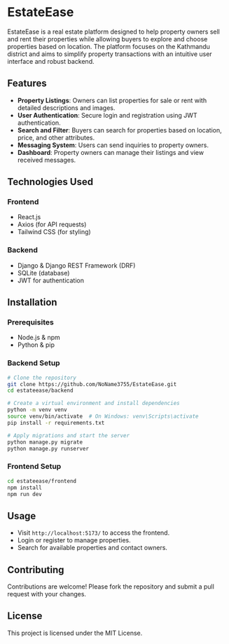 # EstateEase

EstateEase is a real estate platform designed to help property owners sell and rent their properties while allowing buyers to explore and choose properties based on location. The platform focuses on the Kathmandu district and aims to simplify property transactions with an intuitive user interface and robust backend.

## Features

- **Property Listings**: Owners can list properties for sale or rent with detailed descriptions and images.
- **User Authentication**: Secure login and registration using JWT authentication.
- **Search and Filter**: Buyers can search for properties based on location, price, and other attributes.
- **Messaging System**: Users can send inquiries to property owners.
- **Dashboard**: Property owners can manage their listings and view received messages.

## Technologies Used

### Frontend
- React.js
- Axios (for API requests)
- Tailwind CSS (for styling)

### Backend
- Django & Django REST Framework (DRF)
- SQLite (database)
- JWT for authentication

## Installation

### Prerequisites
- Node.js & npm
- Python & pip

### Backend Setup
```sh
# Clone the repository
git clone https://github.com/NoName3755/EstateEase.git
cd estateease/backend

# Create a virtual environment and install dependencies
python -m venv venv
source venv/bin/activate  # On Windows: venv\Scripts\activate
pip install -r requirements.txt

# Apply migrations and start the server
python manage.py migrate
python manage.py runserver
```

### Frontend Setup
```sh
cd estateease/frontend
npm install
npm run dev
```

## Usage
- Visit `http://localhost:5173/` to access the frontend.
- Login or register to manage properties.
- Search for available properties and contact owners.

## Contributing
Contributions are welcome! Please fork the repository and submit a pull request with your changes.

## License
This project is licensed under the MIT License.